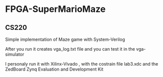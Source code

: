 # FPGA-SuperMarioMaze
## CS220

Simple implementation of Maze game with System-Verilog

After you run it creates vga_log.txt file and you can test
it in the vga-simulator

I personaly run it with Xilinx-Vivado , with the costrain file lab3.xdc
and the ZedBoard Zynq Evaluation and Development Kit
